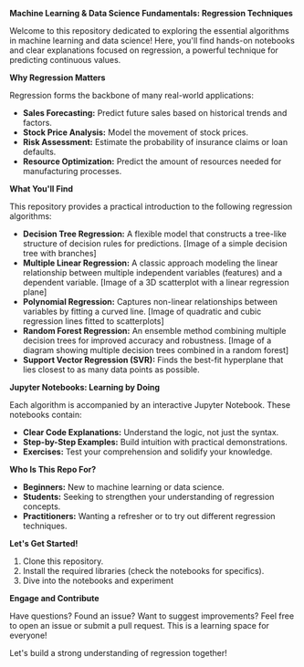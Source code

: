 **Machine Learning & Data Science Fundamentals: Regression Techniques**

Welcome to this repository dedicated to exploring the essential algorithms in machine learning and data science! Here, you'll find hands-on notebooks and clear explanations focused on regression, a powerful technique for predicting continuous values.

**Why Regression Matters**

Regression forms the backbone of many real-world applications:

* **Sales Forecasting:** Predict future sales based on historical trends and factors.
* **Stock Price Analysis:** Model the movement of stock prices.
* **Risk Assessment:**  Estimate the probability of insurance claims or loan defaults.
* **Resource Optimization:**  Predict the amount of resources needed for manufacturing processes.

**What You'll Find**

This repository provides a practical introduction to the following regression algorithms:

* **Decision Tree Regression:** A flexible model that constructs a tree-like structure of decision rules for predictions. [Image of a simple decision tree with branches]
* **Multiple Linear Regression:**  A classic approach modeling the linear relationship between multiple independent variables (features) and a dependent variable. [Image of a 3D scatterplot with a linear regression plane]
* **Polynomial Regression:**  Captures non-linear relationships between variables by fitting a curved line. [Image of quadratic and cubic regression lines fitted to scatterplots]
* **Random Forest Regression:** An ensemble method combining multiple decision trees for improved accuracy and robustness. [Image of a diagram showing multiple decision trees combined in a random forest]
* **Support Vector Regression (SVR):**  Finds the best-fit hyperplane that lies closest to as many data points as possible. 

**Jupyter Notebooks: Learning by Doing**

Each algorithm is accompanied by an interactive Jupyter Notebook. These notebooks contain:

* **Clear Code Explanations:** Understand the logic, not just the syntax.
* **Step-by-Step Examples:**  Build intuition with practical demonstrations.
* **Exercises:** Test your comprehension and solidify your knowledge.

**Who Is This Repo For?**

* **Beginners:** New to machine learning or data science.
* **Students:** Seeking to strengthen your understanding of regression concepts.
* **Practitioners:** Wanting a refresher or to try out different regression techniques.

**Let's Get Started!**

1. Clone this repository.
2. Install the required libraries (check the notebooks for specifics). 
3. Dive into the notebooks and experiment

**Engage and Contribute**

Have questions? Found an issue? Want to suggest improvements? Feel free to open an issue or submit a pull request. This is a learning space for everyone!

Let's build a strong understanding of regression together! 
